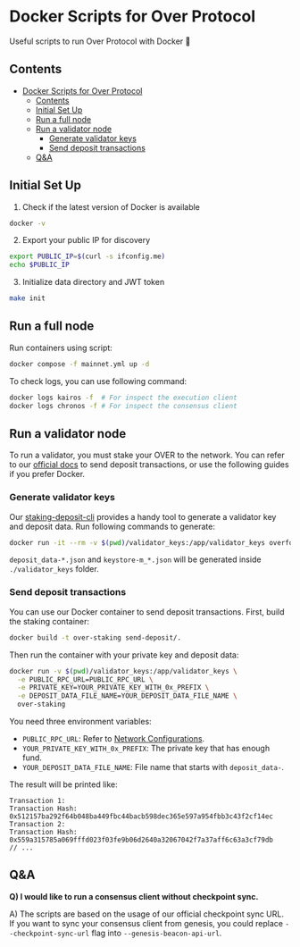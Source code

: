 # Docker Scripts for Over Protocol

Useful scripts to run Over Protocol with Docker 🐳

## Contents
- [Docker Scripts for Over Protocol](#docker-scripts-for-over-protocol)
  - [Contents](#contents)
  - [Initial Set Up](#initial-set-up)
  - [Run a full node](#run-a-full-node)
  - [Run a validator node](#run-a-validator-node)
    - [Generate validator keys](#generate-validator-keys)
    - [Send deposit transactions](#send-deposit-transactions)
  - [Q\&A](#qa)

## Initial Set Up

1. Check if the latest version of Docker is available
  
```bash
docker -v
```

2. Export your public IP for discovery

```bash
export PUBLIC_IP=$(curl -s ifconfig.me)
echo $PUBLIC_IP
```

3. Initialize data directory and JWT token

```bash
make init
```

## Run a full node

Run containers using script:

```bash
docker compose -f mainnet.yml up -d
```

To check logs, you can use following command:

```bash
docker logs kairos -f  # For inspect the execution client
docker logs chronos -f # For inspect the consensus client
```

## Run a validator node

To run a validator, you must stake your OVER to the network. You can refer to our [official docs](https://docs.over.network/operators/operate-validators) to send deposit transactions,
or use the following guides if you prefer Docker.

### Generate validator keys

Our [staking-deposit-cli](https://github.com/overprotocol/staking-deposit-cli) provides a handy tool to generate a validator key and deposit data.
Run following commands to generate:

```bash
docker run -it --rm -v $(pwd)/validator_keys:/app/validator_keys overfoundation/staking-deposit-cli:latest new-mnemonic
```

`deposit_data-*.json` and `keystore-m_*.json` will be generated inside `./validator_keys` folder.

### Send deposit transactions

You can use our Docker container to send deposit transactions. First, build the staking container:

```bash
docker build -t over-staking send-deposit/.
```

Then run the container with your private key and deposit data:

```bash
docker run -v $(pwd)/validator_keys:/app/validator_keys \
  -e PUBLIC_RPC_URL=PUBLIC_RPC_URL \
  -e PRIVATE_KEY=YOUR_PRIVATE_KEY_WITH_0x_PREFIX \
  -e DEPOSIT_DATA_FILE_NAME=YOUR_DEPOSIT_DATA_FILE_NAME \
  over-staking
```

You need three environment variables:
- `PUBLIC_RPC_URL`: Refer to [Network Configurations](https://docs.over.network/operators/run-a-node#network-configurations-).
- `YOUR_PRIVATE_KEY_WITH_0x_PREFIX`: The private key that has enough fund.
- `YOUR_DEPOSIT_DATA_FILE_NAME`: File name that starts with `deposit_data-`.

The result will be printed like:

```plaintext
Transaction 1:
Transaction Hash: 0x512157ba292f64b048ba449fbc44bacb598dec365e597a954fbb3c43f2cf14ec
Transaction 2:
Transaction Hash: 0x559a315785a069fffd023f03fe9b06d2640a32067042f7a37aff6c63a3cf79db
// ...
```

## Q&A

**Q) I would like to run a consensus client without checkpoint sync.**

A) The scripts are based on the usage of our official checkpoint sync URL. If you want to sync your consensus client from genesis,
you could replace `--checkpoint-sync-url` flag into `--genesis-beacon-api-url`.